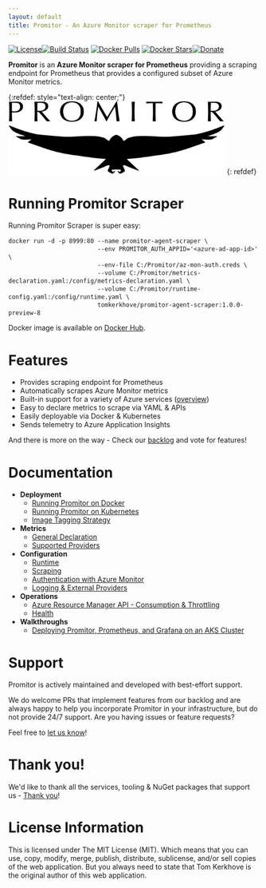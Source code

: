 ```yaml
---
layout: default
title: Promitor - An Azure Monitor scraper for Prometheus
---
```


[![License](https://img.shields.io/github/license/mashape/apistatus.svg?style=flat-square)](https://github.com/tomkerkhove/promitor/blob/master/LICENSE)[![Build Status](https://img.shields.io/azure-devops/build/tomkerkhove/promitor/50/master.svg?label=Scraper%20Agent%20-%20CI&style=flat-square)](https://dev.azure.com/tomkerkhove/Promitor/_build/latest?definitionId=50&branchName=master) [![Docker Pulls](https://img.shields.io/docker/pulls/tomkerkhove/promitor-agent-scraper.svg?style=flat-square)](https://hub.docker.com/r/tomkerkhove/promitor-agent-scraper/)
[![Docker Stars](https://img.shields.io/docker/stars/tomkerkhove/promitor-agent-scraper.svg?style=flat-square)](https://hub.docker.com/r/tomkerkhove/promitor-agent-scraper/)[![Donate](https://img.shields.io/badge/Donate%20via-PayPal-blue.svg?style=flat-square)](https://www.paypal.com/cgi-bin/webscr?cmd=_s-xclick&hosted_button_id=LYCEDSP3S5P9G&source=url)

**Promitor** is an **Azure Monitor scraper for Prometheus** providing a scraping endpoint for Prometheus that provides a configured subset of Azure Monitor metrics.

{:refdef: style="text-align: center;"}
![Promitor](./media/logos/promitor.png)
{: refdef}

# Running Promitor Scraper
Running Promitor Scraper is super easy:
```
docker run -d -p 8999:80 --name promitor-agent-scraper \
                         --env PROMITOR_AUTH_APPID='<azure-ad-app-id>'   \
                         --env-file C:/Promitor/az-mon-auth.creds \
                         --volume C:/Promitor/metrics-declaration.yaml:/config/metrics-declaration.yaml \ 
                         --volume C:/Promitor/runtime-config.yaml:/config/runtime.yaml \ 
                         tomkerkhove/promitor-agent-scraper:1.0.0-preview-8
```

Docker image is available on [Docker Hub](https://hub.docker.com/r/tomkerkhove/promitor-agent-scraper/).

# Features

- Provides scraping endpoint for Prometheus
- Automatically scrapes Azure Monitor metrics
- Built-in support for a variety of Azure services ([overview](configuration/metrics))
- Easy to declare metrics to scrape via YAML & APIs
- Easily deployable via Docker & Kubernetes
- Sends telemetry to Azure Application Insights

And there is more on the way - Check our [backlog](https://github.com/tomkerkhove/promitor/issues) and vote for features!

# Documentation
- **Deployment**
    - [Running Promitor on Docker](deployment#docker)
    - [Running Promitor on Kubernetes](deployment#kubernetes)
    - [Image Tagging Strategy](deployment#image-tagging-strategy)
- **Metrics**
    - [General Declaration](configuration/metrics)
    - [Supported Providers](configuration/metrics#supported-azure-services)
- **Configuration**
    - [Runtime](configuration/v0.x/#runtime)
    - [Scraping](configuration/v0.x/#scraping)
    - [Authentication with Azure Monitor](configuration/v0.x/#azure-monitor)
    - [Logging & External Providers](configuration/v0.x/#logging)
- **Operations**
    - [Azure Resource Manager API - Consumption & Throttling](operations#azure-resource-manager-api---consumption--throttling)
    - [Health](operations#health)
- **Walkthroughs**
    - [Deploying Promitor, Prometheus, and Grafana on an AKS Cluster](/walkthrough)

# Support
Promitor is actively maintained and developed with best-effort support.

We do welcome PRs that implement features from our backlog and are always happy to help you incorporate Promitor in your infrastructure, but do not provide 24/7 support. Are you having issues or feature requests?

Feel free to [let us know](https://github.com/tomkerkhove/promitor/issues/new/choose)!

# Thank you!
We'd like to thank all the services, tooling & NuGet packages that support us - [Thank you](thank-you)!

# License Information
This is licensed under The MIT License (MIT). Which means that you can use, copy, modify, merge, publish, distribute, sublicense, and/or sell copies of the web application. But you always need to state that Tom Kerkhove is the original author of this web application.
